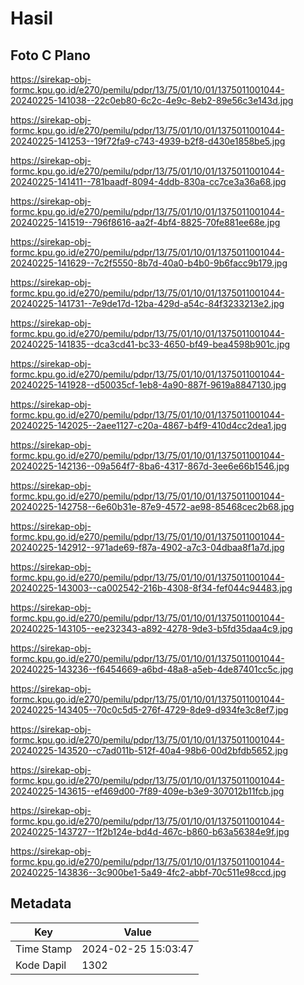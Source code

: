 # Hasil

## Foto C Plano

https://sirekap-obj-formc.kpu.go.id/e270/pemilu/pdpr/13/75/01/10/01/1375011001044-20240225-141038--22c0eb80-6c2c-4e9c-8eb2-89e56c3e143d.jpg

https://sirekap-obj-formc.kpu.go.id/e270/pemilu/pdpr/13/75/01/10/01/1375011001044-20240225-141253--19f72fa9-c743-4939-b2f8-d430e1858be5.jpg

https://sirekap-obj-formc.kpu.go.id/e270/pemilu/pdpr/13/75/01/10/01/1375011001044-20240225-141411--781baadf-8094-4ddb-830a-cc7ce3a36a68.jpg

https://sirekap-obj-formc.kpu.go.id/e270/pemilu/pdpr/13/75/01/10/01/1375011001044-20240225-141519--796f8616-aa2f-4bf4-8825-70fe881ee68e.jpg

https://sirekap-obj-formc.kpu.go.id/e270/pemilu/pdpr/13/75/01/10/01/1375011001044-20240225-141629--7c2f5550-8b7d-40a0-b4b0-9b6facc9b179.jpg

https://sirekap-obj-formc.kpu.go.id/e270/pemilu/pdpr/13/75/01/10/01/1375011001044-20240225-141731--7e9de17d-12ba-429d-a54c-84f3233213e2.jpg

https://sirekap-obj-formc.kpu.go.id/e270/pemilu/pdpr/13/75/01/10/01/1375011001044-20240225-141835--dca3cd41-bc33-4650-bf49-bea4598b901c.jpg

https://sirekap-obj-formc.kpu.go.id/e270/pemilu/pdpr/13/75/01/10/01/1375011001044-20240225-141928--d50035cf-1eb8-4a90-887f-9619a8847130.jpg

https://sirekap-obj-formc.kpu.go.id/e270/pemilu/pdpr/13/75/01/10/01/1375011001044-20240225-142025--2aee1127-c20a-4867-b4f9-410d4cc2dea1.jpg

https://sirekap-obj-formc.kpu.go.id/e270/pemilu/pdpr/13/75/01/10/01/1375011001044-20240225-142136--09a564f7-8ba6-4317-867d-3ee6e66b1546.jpg

https://sirekap-obj-formc.kpu.go.id/e270/pemilu/pdpr/13/75/01/10/01/1375011001044-20240225-142758--6e60b31e-87e9-4572-ae98-85468cec2b68.jpg

https://sirekap-obj-formc.kpu.go.id/e270/pemilu/pdpr/13/75/01/10/01/1375011001044-20240225-142912--971ade69-f87a-4902-a7c3-04dbaa8f1a7d.jpg

https://sirekap-obj-formc.kpu.go.id/e270/pemilu/pdpr/13/75/01/10/01/1375011001044-20240225-143003--ca002542-216b-4308-8f34-fef044c94483.jpg

https://sirekap-obj-formc.kpu.go.id/e270/pemilu/pdpr/13/75/01/10/01/1375011001044-20240225-143105--ee232343-a892-4278-9de3-b5fd35daa4c9.jpg

https://sirekap-obj-formc.kpu.go.id/e270/pemilu/pdpr/13/75/01/10/01/1375011001044-20240225-143236--f6454669-a6bd-48a8-a5eb-4de87401cc5c.jpg

https://sirekap-obj-formc.kpu.go.id/e270/pemilu/pdpr/13/75/01/10/01/1375011001044-20240225-143405--70c0c5d5-276f-4729-8de9-d934fe3c8ef7.jpg

https://sirekap-obj-formc.kpu.go.id/e270/pemilu/pdpr/13/75/01/10/01/1375011001044-20240225-143520--c7ad011b-512f-40a4-98b6-00d2bfdb5652.jpg

https://sirekap-obj-formc.kpu.go.id/e270/pemilu/pdpr/13/75/01/10/01/1375011001044-20240225-143615--ef469d00-7f89-409e-b3e9-307012b11fcb.jpg

https://sirekap-obj-formc.kpu.go.id/e270/pemilu/pdpr/13/75/01/10/01/1375011001044-20240225-143727--1f2b124e-bd4d-467c-b860-b63a56384e9f.jpg

https://sirekap-obj-formc.kpu.go.id/e270/pemilu/pdpr/13/75/01/10/01/1375011001044-20240225-143836--3c900be1-5a49-4fc2-abbf-70c511e98ccd.jpg


## Metadata

| Key        | Value               |
| ---------- | ------------------- |
| Time Stamp | 2024-02-25 15:03:47 |
| Kode Dapil | 1302                |



